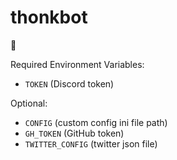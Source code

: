 # thonkbot
🤔

Required Environment Variables:

- `TOKEN` (Discord token)

Optional:

- `CONFIG` (custom config ini file path)
- `GH_TOKEN` (GitHub token)
- `TWITTER_CONFIG` (twitter json file)
